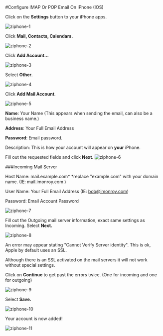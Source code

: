 #Configure IMAP Or POP Email On IPhone (IOS)

Click on the **Settings** button to your iPhone apps.

![ziphone-1]


Click **Mail, Contacts, Calendars.**

![ziphone-2]

Click **Add Account...**

![ziphone-3]

Select **Other**.

![ziphone-4]


Click **Add Mail Account**.

![ziphone-5]


 **Name**: Your Name
(This appears when sending the email, can also be a business name.)

**Address**: Your Full Email Address 

**Password**: Email password.

Description:   This is how your account will appear on **your** iPhone.

Fill out the requested fields and click **Next.** 
![ziphone-6]


###Incoming Mail Server

Host Name: mail.example.com*  *replace "example.com" with your domain name.
(IE: mail.imonroy.com )

User Name: Your Full Email Address (IE: bob@imonroy.com)


Password: Email Account Password

![ziphone-7]


Fill out the Outgoing mail server information, exact same settings as Incoming.
Select **Next.**

![ziphone-8]


An error may appear stating "Cannot Verify Server identity". This is ok, Apple by default uses an SSL.

Although there is an SSL activated on the mail servers it will not work without special settings. 

Click on **Continue** to get past the errors twice. (One for incoming and one for outgoing)
 
 

![ziphone-9]


Select **Save.**

![ziphone-10]


Your account is now added!

![ziphone-11]


[ziphone-1]: https://raw.githubusercontent.com/GearHost/docs/master/Images/ziphone1.png
[ziphone-2]: https://raw.githubusercontent.com/GearHost/docs/master/Images/ziphone2.png
[ziphone-3]: https://raw.githubusercontent.com/GearHost/docs/master/Images/ziphone3.png
[ziphone-4]: https://raw.githubusercontent.com/GearHost/docs/master/Images/ziphone4.png
[ziphone-5]: https://raw.githubusercontent.com/GearHost/docs/master/Images/ziphone5.png
[ziphone-6]: https://raw.githubusercontent.com/GearHost/docs/master/Images/ziphone6.png
[ziphone-7]: https://raw.githubusercontent.com/GearHost/docs/master/Images/ziphone7.png
[ziphone-8]: https://raw.githubusercontent.com/GearHost/docs/master/Images/ziphone8.png
[ziphone-9]: https://raw.githubusercontent.com/GearHost/docs/master/Images/ziphone9.png
[ziphone-10]: https://raw.githubusercontent.com/GearHost/docs/master/Images/ziphone10.png
[ziphone-11]: https://raw.githubusercontent.com/GearHost/docs/master/Images/ziphone11.png